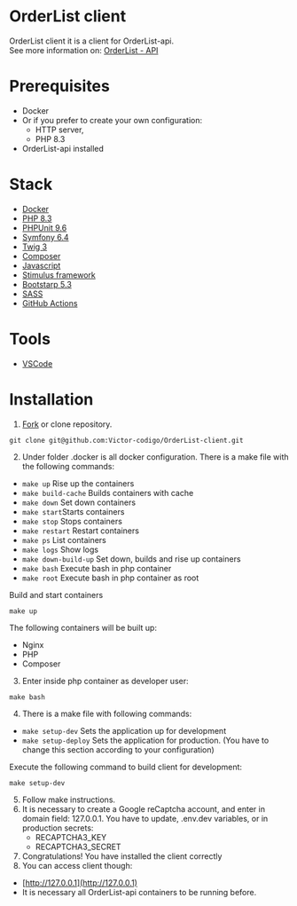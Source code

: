 # OrderList client
OrderList client it is a client for OrderList-api.
<br>See more information on: [OrderList - API](https://github.com/Victor-codigo/OrderList-api?tab=readme-ov-file#orderlist-api)

# Prerequisites
- Docker
- Or if you prefer to create your own configuration:
	- HTTP server,
	- PHP 8.3
- OrderList-api installed

# Stack

- [Docker](https://www.docker.com/)
- [PHP 8.3](https://www.php.net/)
- [PHPUnit 9.6](https://phpunit.de/index.html)
- [Symfony 6.4](https://symfony.com/)
- [Twig 3](https://twig.symfony.com/)
- [Composer](https://getcomposer.org/)
- [Javascript](https://developer.mozilla.org/en-US/docs/Web/JavaScript)
- [Stimulus framework](https://stimulus.hotwired.dev/)
- [Bootstarp 5.3](https://getbootstrap.com/)
- [SASS](https://sass-lang.com/)
- [GitHub Actions](https://github.com/features/actions)

# Tools
- [VSCode](https://code.visualstudio.com/)

# Installation
1. [Fork](https://github.com/Victor-codigo/OrderList-client/fork) or clone repository.
```
git clone git@github.com:Victor-codigo/OrderList-client.git
```

2.  Under folder .docker is all docker configuration. There is a make file with the following commands:

- `make up` Rise up the containers
- `make build-cache` Builds containers with cache
- `make down` Set down containers
- `make start`Starts containers
- `make stop` Stops containers
- `make restart` Restart containers
- `make ps` List containers
- `make logs`  Show logs
- `make down-build-up` Set down, builds and rise up containers
- `make bash` Execute bash in php container
- `make root` Execute bash in php container as root

Build and start containers
```
make up
```
The following containers will be built up:

-   Nginx
-   PHP
-   Composer

3. Enter inside php container as developer user:
```
make bash
```
4.  There is a make file with following commands:
   - `make setup-dev` Sets the application up for development
   - `make setup-deploy` Sets the application for production. (You have to change this section according to your configuration)

Execute the following command to build client for development:
```
make setup-dev
```

5.  Follow make instructions.
6.  It is necessary to create a Google reCaptcha account, and enter in domain field: 127.0.0.1.
You have to update, .env.dev variables, or in production secrets:
      - RECAPTCHA3_KEY
      - RECAPTCHA3_SECRET
7.  Congratulations! You have installed the client correctly
8.  You can access client though:
-   [http://127.0.0.1](http://127.0.0.1)
- It is necessary all OrderList-api containers to be running before.
